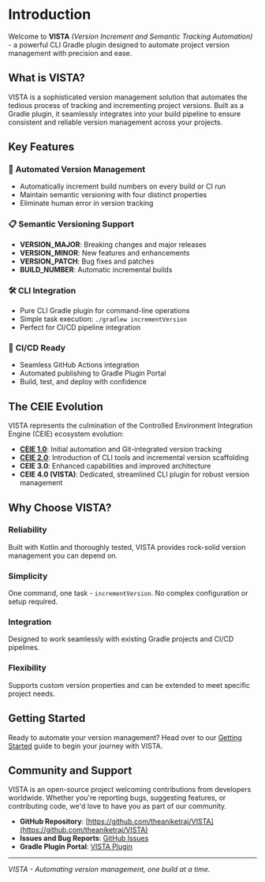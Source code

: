 # Introduction

Welcome to **VISTA** *(Version Increment and Semantic Tracking Automation)* - a powerful CLI Gradle plugin designed to automate project version management with precision and ease.

## What is VISTA?

VISTA is a sophisticated version management solution that automates the tedious process of tracking and incrementing project versions. Built as a Gradle plugin, it seamlessly integrates into your build pipeline to ensure consistent and reliable version management across your projects.

## Key Features

### 🚀 **Automated Version Management**

- Automatically increment build numbers on every build or CI run
- Maintain semantic versioning with four distinct properties
- Eliminate human error in version tracking

### 📋 **Semantic Versioning Support**

- **VERSION_MAJOR**: Breaking changes and major releases
- **VERSION_MINOR**: New features and enhancements
- **VERSION_PATCH**: Bug fixes and patches
- **BUILD_NUMBER**: Automatic incremental builds

### 🛠️ **CLI Integration**

- Pure CLI Gradle plugin for command-line operations
- Simple task execution: `./gradlew incrementVersion`
- Perfect for CI/CD pipeline integration

### 🔄 **CI/CD Ready**

- Seamless GitHub Actions integration
- Automated publishing to Gradle Plugin Portal
- Build, test, and deploy with confidence

## The CEIE Evolution

VISTA represents the culmination of the Controlled Environment Integration Engine (CEIE) ecosystem evolution:

- **[CEIE 1.0](https://github.com/theaniketraj/git-setup-ceie)**: Initial automation and Git-integrated version tracking
- **[CEIE 2.0](https://github.com/theaniketraj/ceie)**: Introduction of CLI tools and incremental version scaffolding
- **CEIE 3.0**: Enhanced capabilities and improved architecture
- **CEIE 4.0 (VISTA)**: Dedicated, streamlined CLI plugin for robust version management

## Why Choose VISTA?

### **Reliability**

Built with Kotlin and thoroughly tested, VISTA provides rock-solid version management you can depend on.

### **Simplicity**

One command, one task - `incrementVersion`. No complex configuration or setup required.

### **Integration**

Designed to work seamlessly with existing Gradle projects and CI/CD pipelines.

### **Flexibility**

Supports custom version properties and can be extended to meet specific project needs.

## Getting Started

Ready to automate your version management? Head over to our [Getting Started](./getting-started.md) guide to begin your journey with VISTA.

## Community and Support

VISTA is an open-source project welcoming contributions from developers worldwide. Whether you're reporting bugs, suggesting features, or contributing code, we'd love to have you as part of our community.

- **GitHub Repository**: [https://github.com/theaniketraj/VISTA](https://github.com/theaniketraj/VISTA)
- **Issues and Bug Reports**: [GitHub Issues](https://github.com/theaniketraj/VISTA/issues)
- **Gradle Plugin Portal**: [VISTA Plugin](https://plugins.gradle.org/plugin/io.github.theaniketraj.vista)

---

*VISTA - Automating version management, one build at a time.*
